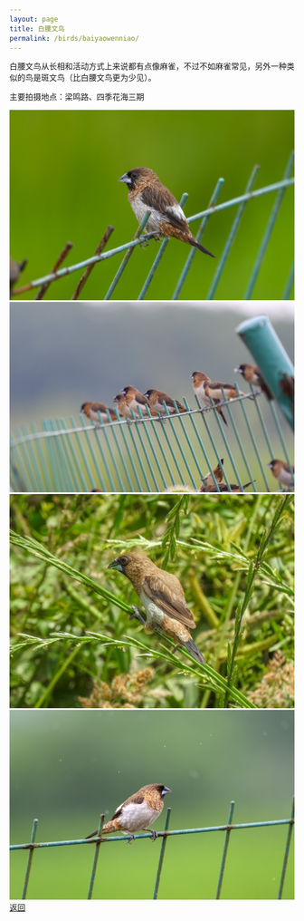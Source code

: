 ```yaml
---
layout: page
title: 白腰文鸟
permalink: /birds/baiyaowenniao/
---
```

白腰文鸟从长相和活动方式上来说都有点像麻雀，不过不如麻雀常见，另外一种类似的鸟是斑文鸟（比白腰文鸟更为少见）。

主要拍摄地点：梁鸣路、四季花海三期

![](../picture/白腰文鸟/DSC_7427-NEF_DxO_DeepPRIME.jpg)
![](../picture/白腰文鸟/DSC_7417-NEF_DxO_DeepPRIME.jpg)
![](../picture/白腰文鸟/DSCN1872.jpg)
![](../picture/白腰文鸟/DSC_7214-NEF_DxO_DeepPRIME.jpg)
[返回](../../)
